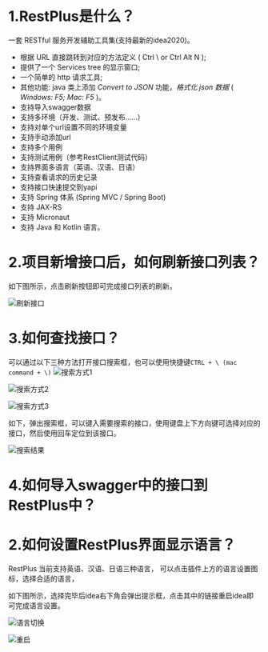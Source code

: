 # 1.RestPlus是什么？
一套 RESTful 服务开发辅助工具集(支持最新的idea2020)。
* 根据 URL 直接跳转到对应的方法定义 ( Ctrl \ or Ctrl Alt N );
* 提供了一个 Services tree 的显示窗口;
* 一个简单的 http 请求工具;
* 其他功能: java 类上添加 <em>Convert to JSON</em> 功能，<em>格式化 json 数据</em> ( <em>Windows: F5; Mac: F5</em> )。
* 支持导入swagger数据
* 支持多环境（开发、测试、预发布......）
* 支持对单个url设置不同的环境变量
* 支持手动添加url
* 支持多个用例
* 支持测试用例（参考RestClient测试代码）
* 支持界面多语言（英语、汉语、日语）
* 支持查看请求的历史记录
* 支持接口快速提交到yapi
* 支持 Spring 体系 (Spring MVC / Spring Boot)
* 支持 JAX-RS
* 支持 Micronaut
* 支持 Java 和 Kotlin 语言。


# 2.项目新增接口后，如何刷新接口列表？
如下图所示，点击刷新按钮即可完成接口列表的刷新。


![刷新接口](http://i1.fuimg.com/731866/5c4549ec7813d467.png)

# 3.如何查找接口？
可以通过以下三种方法打开接口搜索框，也可以使用快捷键```CTRL + \ (mac command + \)```
![搜索方式1](http://i1.fuimg.com/731866/31b86f0fa4258027.png)


![搜索方式2](http://i1.fuimg.com/731866/cda33b58fdde3333.png)


![搜索方式3](http://i1.fuimg.com/731866/1269c8c7ed1c993a.png)

如下，弹出搜索框，可以键入需要搜索的接口，使用键盘上下方向键可选择对应的接口，然后使用回车定位到该接口。

![搜索结果](http://i1.fuimg.com/731866/cc692707ad5f34c5.png)

# 4.如何导入swagger中的接口到RestPlus中？



# 2.如何设置RestPlus界面显示语言？
RestPlus 当前支持英语、汉语、日语三种语言， 可以点击插件上方的语言设置图标，选择合适的语言，

如下图所示，选择完毕后idea右下角会弹出提示框，点击其中的链接重启idea即可完成语言设置。


![语言切换](https://i1.fuimg.com/731866/c4edf93362030b59.png)

![重启](https://i1.fuimg.com/731866/9c91b5b21e0e90a1.png)
